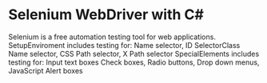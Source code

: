 # Selenium WebDriver with C#
 Selenium is a free automation testing tool for web applications.
 SetupEnviroment includes testing for: Name selector, ID SelectorClass Name selector, CSS Path selector, X Path selector
 SpecialElements includes testing for: Input text boxes Check boxes, Radio buttons, Drop down menus, JavaScript Alert boxes

